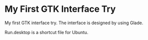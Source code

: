 # My First GTK Interface Try
My first GTK interface try. The interface is designed by using Glade.

Run.desktop is a shortcut file for Ubuntu.
